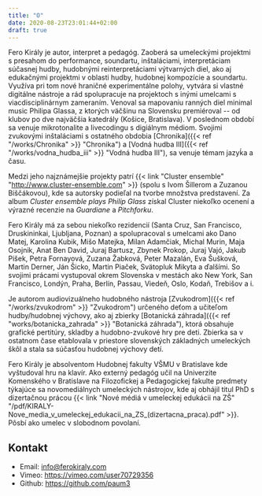 ```yaml
---
title: "O"
date: 2020-08-23T23:01:44+02:00
draft: true
---
```


Fero Király je autor, interpret a pedagóg. Zaoberá sa umeleckými projektmi s presahom do performance, soundartu, inštaláciami, interpretáciam súčasnej hudby, hudobnými reinterpretáciami výtvarných diel, ako aj edukačnými projektmi v oblasti hudby, hudobnej kompozície a soundartu. Využíva pri tom nové hraničné experimentálne polohy, vytvára si vlastné digitálne nástroje a rád spolupracuje na projektoch s inými umelcami s viacdisciplinárnym zameraním. Venoval sa mapovaniu ranných diel minimal music Philipa Glassa, z ktorých väčšinu na Slovensku premiéroval -- od klubov po dve najväčšia katedrály (Košice, Bratislava). V poslednom období sa venuje mikrotonalite a livecodingu s digiálnym médiom. Svojimi zvukovými inštaláciami s ostatného obdobia [Chronika]({{< ref "/works/Chronika" >}} "Chronika") a [Vodná hudba III]({{< ref "/works/vodna_hudba_iii" >}} "Vodná hudba III"), sa venuje témam jazyḱa a času.


Medzi jeho najznámejšie projekty patrí {{< link "Cluster ensemble" "http://www.cluster-ensemble.com" >}} (spolu s Ivom Šillerom a Zuzanou Biščákovou), kde sa autorsky podieľal na tvorbe množstva predstavení. Za album _Cluster ensemble plays Philip Glass_ získal Cluster niekoľko ocenení a výrazné recenzie na _Guardiane_ a _Pitchforku_.


Fero Király má za sebou niekoľko rezidencií (Santa Cruz, San Francisco, Druskininkai, Ljubljana, Poznan) a spolupracoval s umelcami ako Dano Matej, Karolina Kubik, Mišo Matejka, Milan Adamčiak, Michal Murin, Maja Osojnik, Anat Ben David, Juraj Bartusz, Zbynek Prokop, Juraj Vajó, Jakub Pišek, Petra Fornayová, Zuzana Žabková, Peter Mazalán, Eva Šušková, Martin Derner, Ján Šicko, Martin Piaček, Svätopluk Mikyta a ďalšími. So svojimi prácami vystupoval okrem Slovenska v mestách ako New York, San Francisco, Londýn, Praha, Berlín, Passau, Viedeň, Oslo, Kodaň, Trebišov a i.


Je autorom audiovizuálneho hudobného nástroja [Zvukodrom]({{< ref "/works/zvukodrom" >}} "Zvukodrom") určeného deťom a učiteľom hudby/hudobnej výchovy, ako aj zbierky [Botanická záhrada]({{< ref "works/botanicka_zahrada" >}} "Botanická záhrada"), ktorá obsahuje grafické pertitúry, skladby a hudobno-zvukové hry pre deti. Zbierka sa v ostatnom čase etablovala v priestore slovenských základných umeleckých škôl a stala sa súčasťou hudobnej výchovy detí.

Fero Király je absolventom Hudobnej fakulty VŠMU v Bratislave kde vyštudoval hru na klavír. Ako externý pedagóg učil na Univerzite Komenského v Bratislave na Filozofickej a Pedagogickej fakulte predmety týkajúce sa novomediálnych umeleckých nástrojov, kde aj obhájil titul PhD s dizertačnou prácou  {{< link "Nové médiá v umeleckej edukácii na ZŠ" "/pdf/KIRALY-Nove_media_v_umeleckej_edukacii_na_ZS_(dizertacna_praca).pdf" >}}. Pôsbí ako umelec v slobodnom povolaní.


## Kontakt
 * Email: info@ferokiraly.com
 * Vimeo: https://vimeo.com/user70729356
 * Github: https://github.com/paum3
